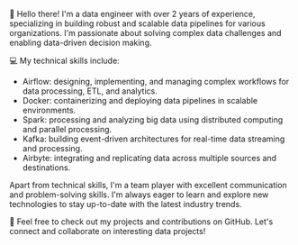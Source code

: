 👋 Hello there! 
I'm a data engineer with over 2 years of experience, specializing in building robust and scalable data pipelines for various organizations. I'm passionate about solving complex data challenges and enabling data-driven decision making.

💻 My technical skills include:

- Airflow: designing, implementing, and managing complex workflows for data processing, ETL, and analytics.
- Docker: containerizing and deploying data pipelines in scalable environments.
- Spark: processing and analyzing big data using distributed computing and parallel processing.
- Kafka: building event-driven architectures for real-time data streaming and processing.
- Airbyte: integrating and replicating data across multiple sources and destinations.

Apart from technical skills, I'm a team player with excellent communication and problem-solving skills. I'm always eager to learn and explore new technologies to stay up-to-date with the latest industry trends.

💬 Feel free to check out my projects and contributions on GitHub. Let's connect and collaborate on interesting data projects!
